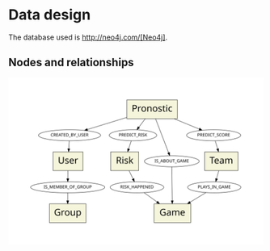 # Data design

The database used is http://neo4j.com/[Neo4j].

## Nodes and relationships

![Nodes and relationships](./nodes-and-relationships.svg)
